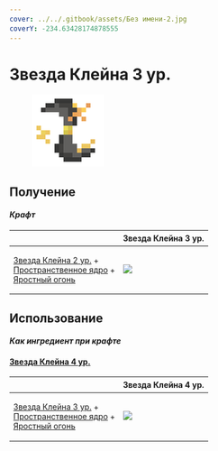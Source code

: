 ```yaml
---
cover: ../../.gitbook/assets/Без имени-2.jpg
coverY: -234.63428174878555
---
```


# Звезда Клейна 3 ур.

<figure><img src="../../.gitbook/assets/klein_star_3_128.png" alt=""><figcaption></figcaption></figure>

## Получение

#### _Крафт_

| ㅤ                                                                                                                                                                  |  Звезда Клейна 3 ур.                          |
| ------------------------------------------------------------------------------------------------------------------------------------------------------------------ | --------------------------------------------- |
| <p><a href="klein_star_2.md">Звезда Клейна 2 ур.</a> +<br><a href="spawner_seeker.md">Пространственное ядро</a> +<br><a href="fury_fire.md">Яростный огонь</a></p> | ![](../../.gitbook/assets/klein\_star\_3.png) |

## Использование

#### _Как ингредиент при крафте_

#### [Звезда Клейна 4 ур.](klein_star_4.md)

| ㅤ                                                                                                                                                                  |  Звезда Клейна 4 ур.                          |
| ------------------------------------------------------------------------------------------------------------------------------------------------------------------ | --------------------------------------------- |
| <p><a href="klein_star_3.md">Звезда Клейна 3 ур.</a> +<br><a href="spawner_seeker.md">Пространственное ядро</a> +<br><a href="fury_fire.md">Яростный огонь</a></p> | ![](../../.gitbook/assets/klein\_star\_4.png) |

